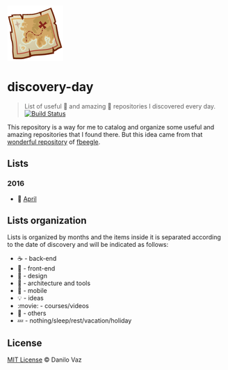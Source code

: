 ![discovery-day cover](https://raw.githubusercontent.com/danilovaz/discovery-day/master/assets/logo.png)

# discovery-day
> List of useful :punch: and amazing :pray: repositories I discovered every day.
[![Build Status](https://travis-ci.org/danilovaz/discovery-day.svg?branch=master)](https://travis-ci.org/danilovaz/discovery-day)

This repository is a way for me to catalog and organize some useful and amazing repositories that I found there. But this idea came from that [wonderful repository](https://github.com/fbeegle/discovery-log) of [fbeegle](https://github.com/fbeegle/).

## Lists

### 2016

* :calendar: [April](https://github.com/danilovaz/discovery-day/blob/master/2016/april.md)

## Lists organization

Lists is organized by months and the items inside it is separated according to the date of discovery and will be indicated as follows:

- :coffee: - back-end
- :beers: - front-end
- :art: - design
- :wrench: - architecture and tools
- :iphone: - mobile
- :bulb: - ideas
- :movie: - courses/videos
- :lollipop: - others
- :zzz: - nothing/sleep/rest/vacation/holiday

## License

[MIT License](http://danilovaz.mit-license.org/) © Danilo Vaz